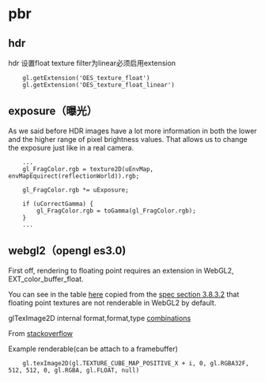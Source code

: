 # pbr

## hdr
hdr 设置float texture filter为linear必须启用extension
```
    gl.getExtension('OES_texture_float')
    gl.getExtension('OES_texture_float_linear')
```

## exposure（曝光）
As we said before HDR images have a lot more information in both the lower and the higher range of pixel brightness values. 
That allows us to change the exposure just like in a real camera.
```
    ...
    gl_FragColor.rgb = texture2D(uEnvMap, envMapEquirect(reflectionWorld)).rgb;

    gl_FragColor.rgb *= uExposure;

    if (uCorrectGamma) {
        gl_FragColor.rgb = toGamma(gl_FragColor.rgb);
    }
    ...
```

## webgl2（opengl es3.0)
First off, rendering to floating point requires an extension in WebGL2, EXT_color_buffer_float.

You can see in the table [here](https://webgl2fundamentals.org/webgl/lessons/webgl-data-textures.html) copied from the [spec section 3.8.3.2](https://www.khronos.org/registry/OpenGL/specs/es/3.0/es_spec_3.0.pdf) that floating point textures are not renderable in WebGL2 by default.

glTexImage2D internal format,format,type [combinations](https://www.khronos.org/registry/OpenGL-Refpages/es3.0/html/glTexImage2D.xhtml)

From [stackoverflow](https://stackoverflow.com/questions/45571488/webgl-2-readpixels-on-framebuffers-with-float-textures)

Example renderable(can be attach to a framebuffer)
```
    gl.texImage2D(gl.TEXTURE_CUBE_MAP_POSITIVE_X + i, 0, gl.RGBA32F, 512, 512, 0, gl.RGBA, gl.FLOAT, null)
```